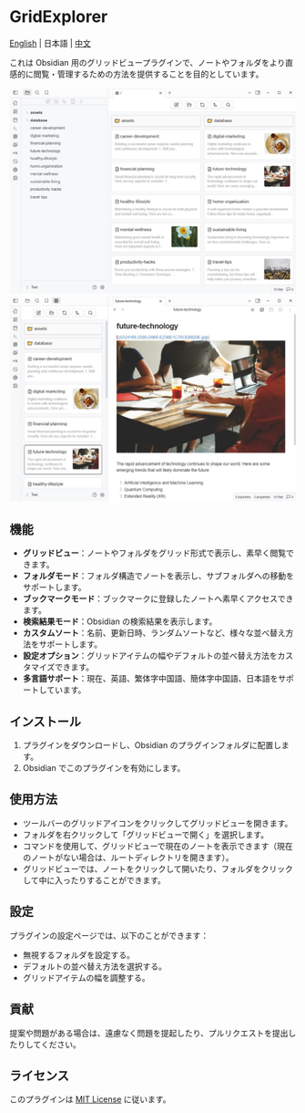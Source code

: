 # GridExplorer

[English](README.md) | 日本語 | [中文](README_zhTW.md)

これは Obsidian 用のグリッドビュープラグインで、ノートやフォルダをより直感的に閲覧・管理するための方法を提供することを目的としています。

![demo1](assets/demo1.jpg)
![demo2](assets/demo2.jpg)

## 機能

- **グリッドビュー**：ノートやフォルダをグリッド形式で表示し、素早く閲覧できます。
- **フォルダモード**：フォルダ構造でノートを表示し、サブフォルダへの移動をサポートします。
- **ブックマークモード**：ブックマークに登録したノートへ素早くアクセスできます。
- **検索結果モード**：Obsidian の検索結果を表示します。
- **カスタムソート**：名前、更新日時、ランダムソートなど、様々な並べ替え方法をサポートします。
- **設定オプション**：グリッドアイテムの幅やデフォルトの並べ替え方法をカスタマイズできます。
- **多言語サポート**：現在、英語、繁体字中国語、簡体字中国語、日本語をサポートしています。

## インストール

1. プラグインをダウンロードし、Obsidian のプラグインフォルダに配置します。
2. Obsidian でこのプラグインを有効にします。

## 使用方法

- ツールバーのグリッドアイコンをクリックしてグリッドビューを開きます。
- フォルダを右クリックして「グリッドビューで開く」を選択します。
- コマンドを使用して、グリッドビューで現在のノートを表示できます（現在のノートがない場合は、ルートディレクトリを開きます）。
- グリッドビューでは、ノートをクリックして開いたり、フォルダをクリックして中に入ったりすることができます。

## 設定

プラグインの設定ページでは、以下のことができます：

- 無視するフォルダを設定する。
- デフォルトの並べ替え方法を選択する。
- グリッドアイテムの幅を調整する。

## 貢献

提案や問題がある場合は、遠慮なく問題を提起したり、プルリクエストを提出したりしてください。

## ライセンス

このプラグインは [MIT License](LICENSE) に従います。
